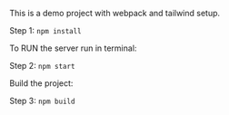 This is a demo project with webpack and tailwind setup.

Step 1: <code>npm install</code>

To RUN the server run in terminal: 

Step 2: <code>npm start</code>

Build the project: 

Step 3: <code>npm build</code>
